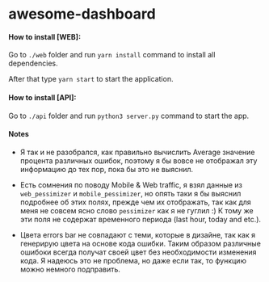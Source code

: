 # awesome-dashboard

#### How to install [WEB]:

Go to `./web` folder and run `yarn install` command to install all dependencies.

After that type `yarn start` to start the application.

#### How to install [API]:

Go to `./api` folder and run `python3 server.py` command to start the app.


#### Notes

- Я так и не разобрался, как правильно вычислить Average значение процента различных ошибок, поэтому я бы вовсе не отображал эту информацию до тех пор, пока бы это не выяснил.

- Есть сомнения по поводу Mobile & Web traffic, я взял данные из `web_pessimizer` и `mobile_pessimizer`, но опять таки я бы выяснил подробнее об этих полях, прежде чем их отображать, так как для меня не совсем ясно слово `pessimizer` как я не гуглил :) К тому же эти поля не содержат временного периода (last hour, today and etc.).

- Цвета errors bar не совпадают с теми, которые в дизайне, так как я генерирую цвета на основе кода ошибки.
Таким образом различные ошибоки всегда получат своей цвет без необходимости изменения кода. Я надеюсь это не проблема, но даже если так, то функцию можно немного подправить.
